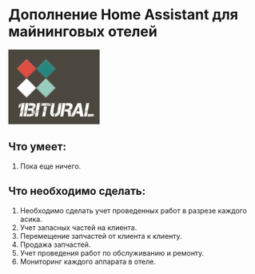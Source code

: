 # Дополнение Home Assistant для майнинговых отелей

![logo](logo-s.jpg)

## Что умеет:
1. Пока еще ничего.

## Что необходимо сделать:
1. Необходимо сделать учет проведенных работ в разрезе каждого асика. 
2. Учет запасных частей на клиента.
3. Перемещение запчастей от клиента к клиенту.
4. Продажа запчастей.
5. Учет проведения работ по обслуживанию и ремонту.
6. Мониторинг каждого аппарата в отеле.
